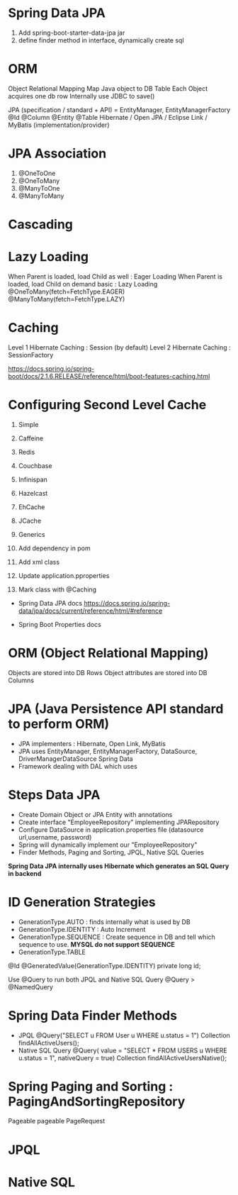  # Spring Data JPA

 1. Add spring-boot-starter-data-jpa jar
 2. define finder method in interface, dynamically create sql

 # ORM
 Object Relational Mapping
 Map Java object to DB Table
 Each Object acquires one db row
 Internally use JDBC to save()

 JPA (specification / standard + API) = EntityManager, EntityManagerFactory @Id @Column @Entity @Table
 Hibernate / Open JPA / Eclipse Link / MyBatis (implementation/provider)

 # JPA Association
 1. @OneToOne
 2. @OneToMany
 3. @ManyToOne
 4. @ManyToMany

 # Cascading

 # Lazy Loading
 When Parent is loaded, load Child as well : Eager Loading
 When Parent is loaded, load Child on demand basic : Lazy Loading
 @OneToMany(fetch=FetchType.EAGER)
 @ManyToMany(fetch=FetchType.LAZY)


 # Caching
 Level 1 Hibernate Caching : Session (by default)
 Level 2 Hibernate Caching : SessionFactory

https://docs.spring.io/spring-boot/docs/2.1.6.RELEASE/reference/html/boot-features-caching.html
# Configuring Second Level Cache
1. Simple
2. Caffeine
3. Redis
4. Couchbase
5. Infinispan
6. Hazelcast
7. EhCache
8. JCache
9. Generics

1. Add dependency in pom
2. Add xml class
3. Update application.pproperties
4. Mark class with @Caching

- Spring Data JPA docs
https://docs.spring.io/spring-data/jpa/docs/current/reference/html/#reference

- Spring Boot Properties docs

# ORM (Object Relational Mapping)
Objects are stored into DB Rows
Object attributes are stored into DB Columns

# JPA (Java Persistence API standard to perform ORM)
- JPA implementers : Hibernate, Open Link, MyBatis
- JPA uses EntityManager, EntityManagerFactory, DataSource, DriverManagerDataSource
Spring Data 
- Framework dealing with DAL which uses 

# Steps Data JPA
- Create Domain Object or JPA Entity with annotations
- Create interface "EmployeeRepository" implementing JPARepository
- Configure DataSource in application.properties file (datasource url,username, password)
- Spring will dynamically implement our "EmployeeRepository"
- Finder Methods, Paging and Sorting, JPQL, Native SQL Queries

**Spring Data JPA internally uses Hibernate which generates an SQL Query in backend**

# ID Generation Strategies
- GenerationType.AUTO : finds internally what is used by DB
- GenerationType.IDENTITY : Auto Increment
- GenerationType.SEQUENCE : Create sequence in DB and tell which sequence to use. **MYSQL do not support SEQUENCE**
- GenerationType.TABLE

@Id
@GeneratedValue(GenerationType.IDENTITY)
private long id;

Use @Query to run both JPQL and Native SQL Query
@Query > @NamedQuery

# Spring Data Finder Methods

- JPQL
@Query("SELECT u FROM User u WHERE u.status = 1")
Collection<User> findAllActiveUsers();
- Native SQL Query
@Query(
  value = "SELECT * FROM USERS u WHERE u.status = 1", 
  nativeQuery = true)
Collection<User> findAllActiveUsersNative();

# Spring Paging and Sorting : PagingAndSortingRepository
Pageable pageable
PageRequest

# JPQL
# Native SQL


